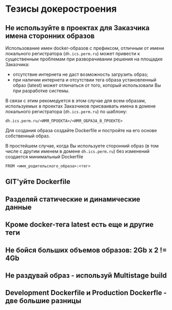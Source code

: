 # Тезисы докеростроения

## Не используйте в проектах для Заказчика имена сторонних образов
 
Использование имен docker-образов с префиксом, отличным от имени локального регистратора (`dh.ics.perm.ru`) может привести к существенным проблемам при разворачивании решения на площадке Заказчика:
- отсутствие интернета не даст возможность загрузить образ;
- при наличии интернета и отсутствии тега  образа установленный образ (latest) может отличаться от того, который использовали Вы при разработке системы.

В связи с этим рекомедуется в этом случае для всем образам, используемых в проектах Заказчиков
присваивать имена в домене локального регистратора (`dh.ics.perm.ru`) по шаблону:
```
dh.ics.perm.ru/<ИМЯ_ПРОЕКТА>/<ИМЯ_ОБРАЗА_В_ПРОЕКТЕ>
```
Для создания образа создайте Dockerfile и постройте на его основе собственный образ.

В простейшем случае, когда Вы используете сторонний образ (в том числе с другим именем в домене `dh.ics.perm.ru`) без изменений создается минимальный Dockerfile
```
FROM <имя_родительского_образа>:<тег>
```

## GIT'уйте Dockerfile





## Разделяй статические и динамические данные

## Кроме docker-тега latest есть еще и другие теги

## Не бойся больших объемов образов: 2Gb x 2 != 4Gb

## Не раздувай образ - используй Multistage build 

## Development Dockerfile и Production Dockerfle - две большие разницы 
